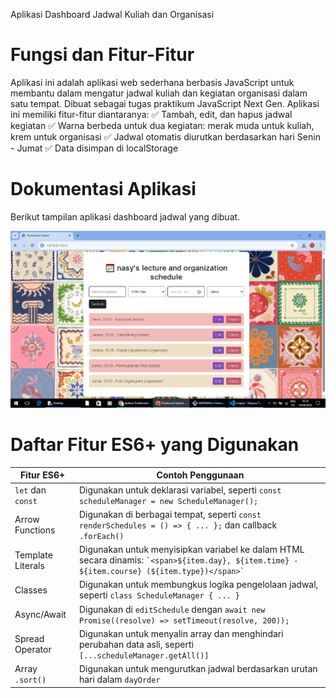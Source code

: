 Aplikasi Dashboard Jadwal Kuliah dan Organisasi

# Fungsi dan Fitur-Fitur
Aplikasi ini adalah aplikasi web sederhana berbasis JavaScript untuk membantu dalam mengatur jadwal kuliah dan kegiatan organisasi dalam satu tempat. Dibuat sebagai tugas praktikum JavaScript Next Gen.
Aplikasi ini memiliki fitur-fitur diantaranya:
✅ Tambah, edit, dan hapus jadwal kegiatan
✅ Warna berbeda untuk dua kegiatan: merak muda untuk kuliah, krem untuk organisasi
✅ Jadwal otomatis diurutkan berdasarkan hari Senin - Jumat
✅ Data disimpan di localStorage

# Dokumentasi Aplikasi
Berikut tampilan aplikasi dashboard jadwal yang dibuat.

![Tampilan Aplikasi](./dokumentasi.PNG)

# Daftar Fitur ES6+ yang Digunakan
| Fitur ES6+            | Contoh Penggunaan                                                             |
|-----------------------|-------------------------------------------------------------------------------|
| `let` dan `const`      | Digunakan untuk deklarasi variabel, seperti `const scheduleManager = new ScheduleManager();` |
| Arrow Functions        | Digunakan di berbagai tempat, seperti `const renderSchedules = () => { ... };` dan callback `.forEach()` |
| Template Literals      | Digunakan untuk menyisipkan variabel ke dalam HTML secara dinamis: `` `<span>${item.day}, ${item.time} - ${item.course} (${item.type})</span>` `` |
| Classes               | Digunakan untuk membungkus logika pengelolaan jadwal, seperti `class ScheduleManager { ... }` |
| Async/Await            | Digunakan di `editSchedule` dengan `await new Promise((resolve) => setTimeout(resolve, 200));` |
| Spread Operator        | Digunakan untuk menyalin array dan menghindari perubahan data asli, seperti `[...scheduleManager.getAll()]` |
| Array `.sort()`        | Digunakan untuk mengurutkan jadwal berdasarkan urutan hari dalam `dayOrder` |
